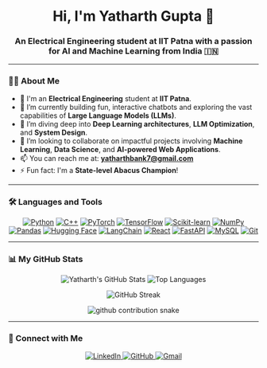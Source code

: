 <div align="center">
  <h1>Hi, I'm Yatharth Gupta 👋</h1>
  <h3>An Electrical Engineering student at IIT Patna with a passion for AI and Machine Learning from India 🇮🇳</h3>
</div>

---

### 👨‍💻 About Me

- 🔭 I'm an **Electrical Engineering** student at **IIT Patna**.
- 🌱 I’m currently building fun, interactive chatbots and exploring the vast capabilities of **Large Language Models (LLMs)**.
- 👯 I’m diving deep into **Deep Learning architectures**, **LLM Optimization**, and **System Design**.
- 💬 I’m looking to collaborate on impactful projects involving **Machine Learning**, **Data Science**, and **AI-powered Web Applications**.
- 📫 You can reach me at: **yatharthbank7@gmail.com**
- ⚡ Fun fact: I'm a **State-level Abacus Champion**!

---

### 🛠️ Languages and Tools

<p align="center">
  <a href="#"><img alt="Python" src="https://img.shields.io/badge/Python-3776AB?style=for-the-badge&logo=python&logoColor=white"></a>
  <a href="#"><img alt="C++" src="https://img.shields.io/badge/C%2B%2B-00599C?style=for-the-badge&logo=c%2B%2B&logoColor=white"></a>
  <a href="#"><img alt="PyTorch" src="https://img.shields.io/badge/PyTorch-EE4C2C?style=for-the-badge&logo=pytorch&logoColor=white"></a>
  <a href="#"><img alt="TensorFlow" src="https://img.shields.io/badge/TensorFlow-FF6F00?style=for-the-badge&logo=tensorflow&logoColor=white"></a>
  <a href="#"><img alt="Scikit-learn" src="https://img.shields.io/badge/scikit_learn-F7931E?style=for-the-badge&logo=scikit-learn&logoColor=white"></a>
  <a href="#"><img alt="NumPy" src="https://img.shields.io/badge/NumPy-013243?style=for-the-badge&logo=numpy&logoColor=white"></a>
  <a href="#"><img alt="Pandas" src="https://img.shields.io/badge/Pandas-150458?style=for-the-badge&logo=pandas&logoColor=white"></a>
  <a href="#"><img alt="Hugging Face" src="https://img.shields.io/badge/%F0%9F%A4%97_Hugging_Face-FFD21E?style=for-the-badge&logo=huggingface&logoColor=black"></a>
  <a href="#"><img alt="LangChain" src="https://img.shields.io/badge/LangChain-052a25?style=for-the-badge&logo=langchain&logoColor=white"></a>
  <a href="#"><img alt="React" src="https://img.shields.io/badge/React-20232A?style=for-the-badge&logo=react&logoColor=61DAFB"></a>
  <a href="#"><img alt="FastAPI" src="https://img.shields.io/badge/FastAPI-009688?style=for-the-badge&logo=fastapi&logoColor=white"></a>
  <a href="#"><img alt="MySQL" src="https://img.shields.io/badge/MySQL-4479A1?style=for-the-badge&logo=mysql&logoColor=white"></a>
  <a href="#"><img alt="Git" src="https://img.shields.io/badge/Git-F05032?style=for-the-badge&logo=git&logoColor=white"></a>
</p>

---

### 📊 My GitHub Stats

<p align="center">
  <img src="https://github-readme-stats.vercel.app/api?username=yatharth7115&show_icons=true&theme=tokyonight&include_all_commits=true&count_private=true" alt="Yatharth's GitHub Stats" />
  <img src="https://github-readme-stats.vercel.app/api/top-langs/?username=yatharth7115&layout=compact&theme=tokyonight" alt="Top Languages" />
</p>
<p align="center">
  <img src="https://github-readme-streak-stats.herokuapp.com/?user=yatharth7115&theme=dark" alt="GitHub Streak" />
</p>
<p align="center">
  <img src="https://raw.githubusercontent.com/yatharth7115/yatharth7115/output/github-contribution-grid-snake.svg" alt="github contribution snake" />
</p>

---

### 🔗 Connect with Me

<p align="center">
  <a href="[YOUR_LINKEDIN_PROFILE_URL]">
    <img src="https://img.shields.io/badge/LinkedIn-0077B5?style=for-the-badge&logo=linkedin&logoColor=white" alt="LinkedIn"/>
  </a>
  <a href="https://github.com/yatharth7115">
    <img src="https://img.shields.io/badge/GitHub-181717?style=for-the-badge&logo=github&logoColor=white" alt="GitHub"/>
  </a>
  <a href="mailto:yatharthbank7@gmail.com">
    <img src="https://img.shields.io/badge/Gmail-D14836?style=for-the-badge&logo=gmail&logoColor=white" alt="Gmail"/>
  </a>
</p>
